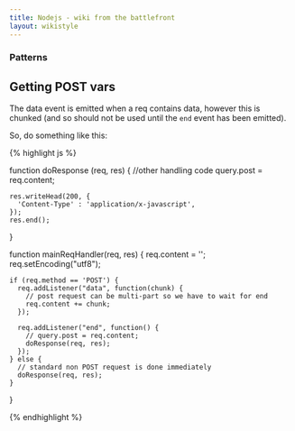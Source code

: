 ```yaml
---
title: Nodejs - wiki from the battlefront
layout: wikistyle
---
```


### Patterns

Getting POST vars
--------------------

The data event is emitted when a req contains data, however this is
chunked (and so should not be used until the `end` event has been
emitted).

So, do something like this:

{% highlight js %}

  function doResponse (req, res) {
    //other handling code
    query.post = req.content;

    res.writeHead(200, {
      'Content-Type' : 'application/x-javascript',
    });
    res.end();
  }


  function mainReqHandler(req, res) {
    req.content = '';
    req.setEncoding("utf8");

    if (req.method == 'POST') {
      req.addListener("data", function(chunk) {
        // post request can be multi-part so we have to wait for end
        req.content += chunk;
      });

      req.addListener("end", function() {
        // query.post = req.content;
        doResponse(req, res);
      });
    } else {
      // standard non POST request is done immediately
      doResponse(req, res);
    }	
  }

{% endhighlight %}


